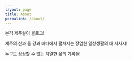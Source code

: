 ```yaml
---
layout: page
title: About
permalink: /about/
---
```


본격 제주살이 블로그!

제주의 산과 들 강과 바다에서 펼쳐지는 장엄한 일상생활의 대 서사시!

누구도 상상할 수 없는 치열한 삶의 기록들!
 


